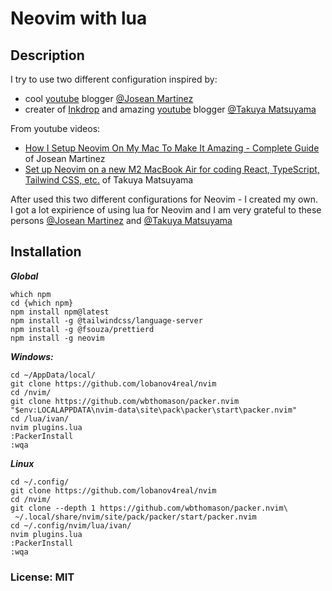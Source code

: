 # Neovim with lua
  
## Description  
I try to use two different configuration inspired by:
- cool [youtube](https://www.youtube.com/@joseanmartinez) blogger [@Josean Martinez](https://github.com/josean-dev)  
- creater of [Inkdrop](https://www.inkdrop.app/) and amazing [youtube](https://www.youtube.com/@devaslife) blogger [@Takuya Matsuyama](https://github.com/craftzdog)  
  
From youtube videos:  
- [How I Setup Neovim On My Mac To Make It Amazing - Complete Guide](https://www.youtube.com/watch?v=vdn_pKJUda8&t=1s) of Josean Martinez  
- [Set up Neovim on a new M2 MacBook Air for coding React, TypeScript, Tailwind CSS, etc.](https://www.youtube.com/watch?v=ajmK0ZNcM4Q&t=372s) of Takuya Matsuyama  

After used this two different configurations for Neovim - I created my own.  
I got a lot expirience of using lua for Neovim and I am very grateful to these persons [@Josean Martinez](https://github.com/josean-dev) and [@Takuya Matsuyama](https://github.com/craftzdog)  
 
## Installation
  
***Global***  
```
which npm
cd {which npm}
npm install npm@latest
npm install -g @tailwindcss/language-server
npm install -g @fsouza/prettierd
npm install -g neovim
```

***Windows:***  
```  
cd ~/AppData/local/
git clone https://github.com/lobanov4real/nvim
cd /nvim/
git clone https://github.com/wbthomason/packer.nvim "$env:LOCALAPPDATA\nvim-data\site\pack\packer\start\packer.nvim"
cd /lua/ivan/
nvim plugins.lua
:PackerInstall
:wqa
``` 
  
***Linux***  
```
cd ~/.config/
git clone https://github.com/lobanov4real/nvim
cd /nvim/
git clone --depth 1 https://github.com/wbthomason/packer.nvim\
 ~/.local/share/nvim/site/pack/packer/start/packer.nvim
cd ~/.config/nvim/lua/ivan/
nvim plugins.lua
:PackerInstall
:wqa
```
  
### License: MIT 
